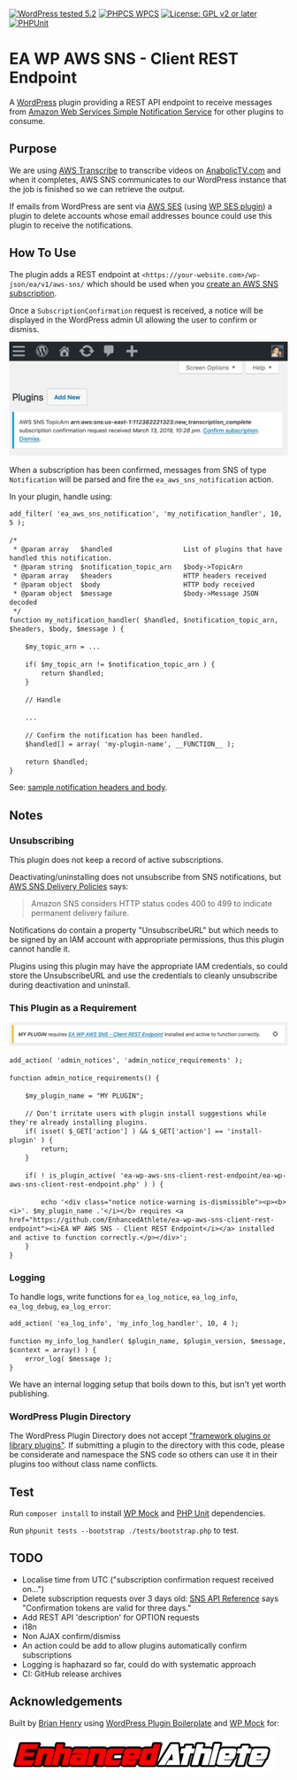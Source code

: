 
[![WordPress tested 5.2](https://img.shields.io/badge/WordPress-v5.2%20tested-0073aa.svg)](https://wordpress.org/) [![PHPCS WPCS](https://img.shields.io/badge/PHPCS-WordPress%20Coding%20Standards-8892BF.svg)](https://github.com/WordPress-Coding-Standards/WordPress-Coding-Standards) [![License: GPL v2 or later](https://img.shields.io/badge/License-GPL%20v2%20or%20later-bd0000.svg)](https://www.gnu.org/licenses/old-licenses/gpl-2.0.en.html) [![PHPUnit ](https://img.shields.io/badge/PHPUnit-32%25%20coverage-dc3545.svg)]()

# EA WP AWS SNS - Client REST Endpoint

A [WordPress](https://wordpress.org/) plugin providing a REST API endpoint to receive messages from [Amazon Web Services Simple Notification Service](https://aws.amazon.com/sns/) for other plugins to consume.

## Purpose

We are using [AWS Transcribe](https://aws.amazon.com/transcribe/) to transcribe videos on [AnabolicTV.com](https://anabolictv.com) and when it completes, AWS SNS communicates to our WordPress instance that the job is finished so we can retrieve the output.

If emails from WordPress are sent via [AWS SES](https://aws.amazon.com/ses/) (using [WP SES plugin](https://wordpress.org/plugins/wp-ses/)) a plugin to delete accounts whose email addresses bounce could use this plugin to receive the notifications.

## How To Use

The plugin adds a REST endpoint at `<https://your-website.com>/wp-json/ea/v1/aws-sns/` which should be used when you [create an AWS SNS subscription](https://console.aws.amazon.com/sns/v3/home#/create-subscription).

Once a `SubscriptionConfirmation` request is received, a notice will be displayed in the WordPress admin UI allowing the user to confirm or dismiss.

![Confirm Subscription](./assets/confirm_subscription_notice.png "Confirm Subscription")

When a subscription has been confirmed, messages from SNS of type `Notification` will be parsed and fire the `ea_aws_sns_notification` action. 

In your plugin, handle using:

```
add_filter( 'ea_aws_sns_notification', 'my_notification_handler', 10, 5 );

/*
 * @param array   $handled					List of plugins that have handled this notification.
 * @param string  $notification_topic_arn	$body->TopicArn
 * @param array   $headers                	HTTP headers received
 * @param object  $body                  	HTTP body received
 * @param object  $message                	$body->Message JSON decoded
 */
function my_notification_handler( $handled, $notification_topic_arn, $headers, $body, $message ) {

	$my_topic_arn = ...

	if( $my_topic_arn != $notification_topic_arn ) {
		return $handled;
	}
	
	// Handle
	
	...
	
	// Confirm the notification has been handled.
	$handled[] = array( 'my-plugin-name', __FUNCTION__ );	
	
	return $handled;
}
```

See: [sample notification headers and body](tests/data/notification.json).

## Notes

### Unsubscribing

This plugin does not keep a record of active subscriptions.

Deactivating/uninstalling does not unsubscribe from SNS notifications, but 
[AWS SNS Delivery Policies](https://docs.aws.amazon.com/sns/latest/dg/DeliveryPolicies.html) says:

> Amazon SNS considers HTTP status codes 400 to 499 to indicate permanent delivery failure. 

Notifications do contain a property "UnsubscribeURL" but which needs to be signed by an IAM account with appropriate permissions, thus this plugin cannot handle it.

Plugins using this plugin may have the appropriate IAM credentials, so could store the UnsubscribeURL and use the credentials to cleanly unsubscribe during deactivation and uninstall.

### This Plugin as a Requirement

![Plugin as a Requirement](./assets/plugin_as_requirement.png "Plugin as a Requirement")

```
add_action( 'admin_notices', 'admin_notice_requirements' );

function admin_notice_requirements() {

	$my_plugin_name = "MY PLUGIN";

	// Don't irritate users with plugin install suggestions while they're already installing plugins.
	if( isset( $_GET['action'] ) && $_GET['action'] == 'install-plugin' ) {
		return;
	}

	if( ! is_plugin_active( 'ea-wp-aws-sns-client-rest-endpoint/ea-wp-aws-sns-client-rest-endpoint.php' ) ) {

		echo '<div class="notice notice-warning is-dismissible"><p><b><i>'. $my_plugin_name .'</i></b> requires <a href="https://github.com/EnhancedAthlete/ea-wp-aws-sns-client-rest-endpoint"><i>EA WP AWS SNS - Client REST Endpoint</i></a> installed and active to function correctly.</p></div>';
	}
}
```

### Logging

To handle logs, write functions for `ea_log_notice`, `ea_log_info`, `ea_log_debug`, `ea_log_error`:

```
add_action( 'ea_log_info', 'my_info_log_handler', 10, 4 );

function my_info_log_handler( $plugin_name, $plugin_version, $message, $context = array() ) {
	error_log( $message );
}
```

We have an internal logging setup that boils down to this, but isn't yet worth publishing.

### WordPress Plugin Directory

The WordPress Plugin Directory does not accept ["framework plugins or library plugins"](https://developer.wordpress.org/plugins/wordpress-org/plugin-developer-faq/#are-there-plugins-you-dont-accept). If submitting a plugin to the directory with this code, please be considerate and namespace the SNS code so others can use it in their plugins too without class name conflicts.

## Test

Run `composer install` to install [WP Mock](https://github.com/10up/wp_mock) and [PHP Unit](https://github.com/sebastianbergmann/phpunit) dependencies.

Run `phpunit tests --bootstrap ./tests/bootstrap.php` to test.

## TODO

* Localise time from UTC ("subscription confirmation request received on...")
* Delete subscription requests over 3 days old: [SNS API Reference](https://docs.aws.amazon.com/sns/latest/api/API_Subscribe.html) says 
"Confirmation tokens are valid for three days."
* Add REST API 'description' for OPTION requests
* i18n
* Non AJAX confirm/dismiss
* An action could be add to allow plugins automatically confirm subscriptions
* Logging is haphazard so far, could do with systematic approach
* CI: GitHub release archives

## Acknowledgements

Built by [Brian Henry](https://BrianHenry.ie) using [WordPress Plugin Boilerplate](https://wppb.me/) and [WP Mock](https://github.com/10up/wp_mock) for:

[![Enhanced Athlete](./assets/Enhanced_Athlete.png "Enhanced Athlete")](https://EnhancedAthlete.com)